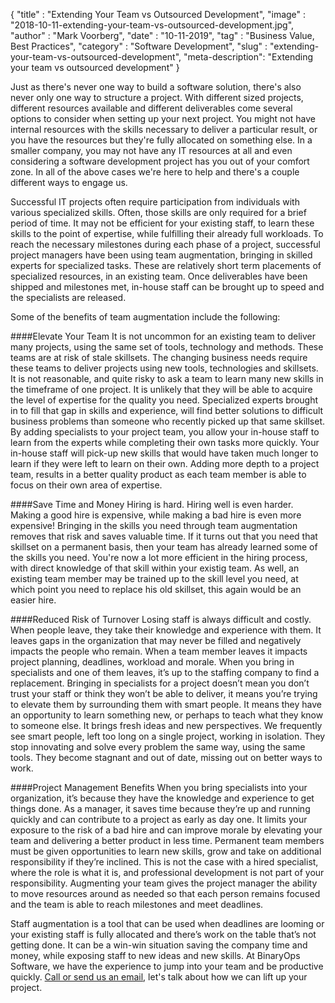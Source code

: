 {
"title" : "Extending Your Team vs Outsourced Development",
"image" : "2018-10-11-extending-your-team-vs-outsourced-development.jpg",
"author" : "Mark Voorberg",
"date" : "10-11-2019",
"tag" : "Business Value, Best Practices",
"category" : "Software Development",
"slug" : "extending-your-team-vs-outsourced-development",
"meta-description": "Extending your team vs outsourced development"
}

Just as there's never one way to build a software solution, there's also never only one way to structure a project. With different sized projects, different resources available and different deliverables come several options to consider when setting up your next project.
You might not have internal resources with the skills necessary to deliver a particular result, or you have the resources but they're fully allocated on something else. In a smaller company, you may not have any IT resources at all and even considering a software development project has you out of your comfort zone. In all of the above cases we're here to help and there's a couple different ways to engage us.

Successful IT projects often require participation from individuals with various specialized skills. Often, those skills are only required for a brief period of time. It may not be efficient for your existing staff, to learn these skills to the point of expertise, while fulfilling their already full workloads. 
To reach the necessary milestones during each phase of a project, successful project managers have been using team augmentation, bringing in skilled experts for specialized tasks. These are relatively short term placements of specialized resources, in an existing team. Once deliverables have been shipped and milestones met, in-house staff can be brought up to speed and the specialists are released.  
 
Some of the benefits of team augmentation include the following:

####Elevate Your Team
It is not uncommon for an existing team to deliver many projects, using the same set of tools, technology and methods. These teams are at risk of stale skillsets. The changing business needs require these teams to deliver projects using new tools, technologies and skillsets. It is not reasonable, and quite risky to ask a team to learn many new skills in the timeframe of one project. It is unlikely that they will be able to acquire the level of expertise for the quality you need.
Specialized experts brought in to fill that gap in skills and experience, will find better solutions to difficult business problems than someone who recently picked up that same skillset. By adding specialists to your project team, you allow your in-house staff to learn from the experts while completing their own tasks more quickly. Your in-house staff will pick-up new skills that would have taken much longer to learn if they were left to learn on their own. Adding more depth to a project team, results in a better quality product as each team member is able to focus on their own area of expertise. 

####Save Time and Money 
Hiring is hard. Hiring well is even harder. Making a good hire is expensive, while making a bad hire is even more expensive! Bringing in the skills you need through team augmentation removes that risk and saves valuable time.
If it turns out that you need that skillset on a permanent basis, then your team has already learned some of the skills you need. You're now a lot more efficient in the hiring process, with direct knowledge of that skill within your existig team. As well, an existing team member may be trained up to the skill level you need, at which point you need to replace his old skillset, this again would be an easier hire.

####Reduced Risk of Turnover
Losing staff is always difficult and costly. When people leave, they take their knowledge and experience with them. It leaves gaps in the organization that may never be filled and negatively impacts the people who remain. When a team member leaves it impacts project planning, deadlines, workload and morale. When you bring in specialists and one of them leaves, it’s up to the staffing company to find a replacement.
Bringing in specialists for a project doesn’t mean you don’t trust your staff or think they won’t be able to deliver, it means you’re trying to elevate them by surrounding them with smart people. It means they have an opportunity to learn something new, or perhaps to teach what they know to someone else. It brings fresh ideas and new perspectives. We frequently see smart people, left too long on a single project, working in isolation. They stop innovating and solve every problem the same way, using the same tools. They become stagnant and out of date, missing out on better ways to work. 

####Project Management Benefits
When you bring specialists into your organization, it’s because they have the knowledge and experience to get things done. As a manager, it saves time because they’re up and running quickly and can contribute to a project as early as day one. It limits your exposure to the risk of a bad hire and can improve morale by elevating your team and delivering a better product in less time. Permanent team members must be given opportunities to learn new skills, grow and take on additional responsibility if they’re inclined. This is not the case with a hired specialist, where the role is what it is, and professional development is not part of your responsibility. Augmenting your team gives the project manager the ability to move resources around as needed so that each person remains focused and the team is able to reach milestones and meet deadlines.
 
Staff augmentation is a tool that can be used when deadlines are looming or your existing staff is fully allocated and there’s work on the table that’s not getting done. It can be a win-win situation saving the company time and money, while exposing staff to new ideas and new skills. At BinaryOps Software, we have the experience to jump into your team and be productive quickly. [Call or send us an email](https://binaryops.ca/contact), let's talk about how we can lift up your project.

